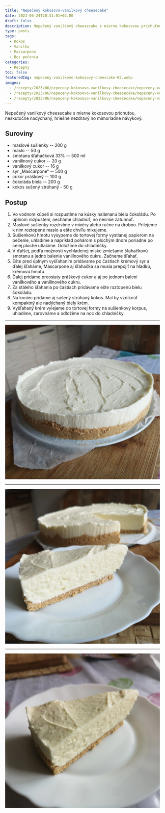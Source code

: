 ```yaml
---
title: "Nepečený kokosovo-vanilkový cheesecake"
date: 2023-06-24T20:51:01+02:00
draft: false
description: Nepečený vanilkový cheesecake s mierne kokosovou príchuťou, neskutočne nadýchaný, hriešne nezdravý no mimoriadne návykový.
type: posts
tags:
  - Kokos
  - Vanilka
  - Mascarpone
  - Bez pečenia
categories:
  - Recepty
toc: false
featuredImg: nepeceny-vanilkovo-kokosovy-cheescake-02.webp
images:
  - /recepty/2023/06/nepeceny-kokosovo-vanilkovy-cheesecake/nepeceny-vanilkovo-kokosovy-cheescake-01.webp
  - /recepty/2023/06/nepeceny-kokosovo-vanilkovy-cheesecake/nepeceny-vanilkovo-kokosovy-cheescake-02.webp
  - /recepty/2023/06/nepeceny-kokosovo-vanilkovy-cheesecake/nepeceny-vanilkovo-kokosovy-cheescake-03.webp
---
```


Nepečený vanilkový cheesecake s mierne kokosovou príchuťou, neskutočne nadýchaný, hriešne nezdravý no mimoriadne návykový.

## Suroviny

- maslové sušienky -- 200 g
- maslo -- 50 g
- smotana šľahačková 33% -- 500 ml
- vanilínový cukor -- 20 g
- vanilkový cukor -- 16 g
- syr „Mascarpone“ -- 500 g
- cukor práškový -- 100 g
- čokoláda biela -- 200 g
- kokos sušený strúhaný - 50 g

## Postup

1. Vo vodnom kúpeli si rozpustíme na kúsky nalámanú bielu čokoládu. Po úplnom rozpustení, necháme chladnúť, no nesmie zatuhnúť.
2. Maslové sušienky rozdrvíme v mixéry alebo ručne na drobno. Prilejeme k nim roztopené maslo a ešte chvíľu mixujeme.
3. Sušienkovú hmotu vysypeme do tortovej formy vystlanej papierom na pečenie, uhladíme a napríklad pohárom s plochým dnom poriadne po celej ploche utlačíme. Odložíme do chladničky.
4. V ďalšej, podľa možnosti vychladenej miske zmiešame šľahačkovú smotanu a jedno balenie vanilínového cukru. Začneme šľahať.
5. Ešte pred úplným vyšľahaním pridávame po častiach krémový syr a ďalej šľaháme, Mascarpone aj šľahačka sa musia prepojiť na hladkú, krémovú hmotu.
6. Ďalej pridáme preosiaty práškový cukor a aj po jednom balení vanilkového a vanilínového cukru.
7. Za stáleho šľahania po častiach pridávame ešte roztopenú bielu čokoládu.
8. Na koniec pridáme aj sušený strúhaný kokos. Mal by vzniknúť kompaktný ale nadýchaný biely krém.
9. Vyšľahaný krém vylejeme do tortovej formy na sušienkový korpus, uhladíme, zarovnáme a odložíme na noc do chladničky.

---

![Nepečený kokosovo-vanilkový cheesecake 01](nepeceny-vanilkovo-kokosovy-cheescake-01.webp "Nepečený kokosovo-vanilkový cheesecake 01 (autor: zwieratko, 2023)")

---

![Nepečený kokosovo-vanilkový cheesecake 02](nepeceny-vanilkovo-kokosovy-cheescake-02.webp "Nepečený kokosovo-vanilkový cheesecake 02 (autor: zwieratko, 2023)")

---

![Nepečený kokosovo-vanilkový cheesecake 03](nepeceny-vanilkovo-kokosovy-cheescake-03.webp "Nepečený kokosovo-vanilkový cheesecake 03 (autor: zwieratko, 2023)")